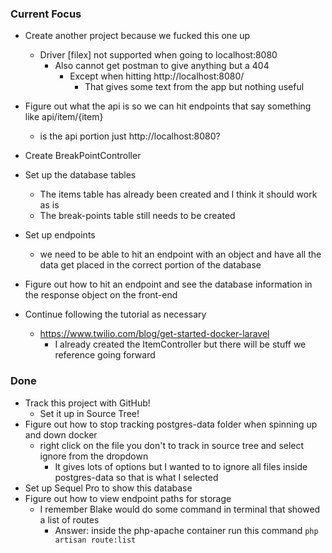 ### Current Focus
* Create another project because we fucked this one up
    * Driver [filex] not supported when going to localhost:8080 
        * Also cannot get postman to give anything but a 404
            * Except when hitting http://localhost:8080/
                * That gives some text from the app but nothing useful

* Figure out what the api is so we can hit endpoints that say something like api/item/{item}
    * is the api portion just http://localhost:8080?
* Create BreakPointController
* Set up the database tables
    * The items table has already been created and I think it should work as is
    * The break-points table still needs to be created
* Set up endpoints
    * we need to be able to hit an endpoint with an object and have all the data get placed in the correct portion of the database
* Figure out how to hit an endpoint and see the database information in the response object on the front-end

* Continue following the tutorial as necessary
    * https://www.twilio.com/blog/get-started-docker-laravel
        * I already created the ItemController but there will be stuff we reference going forward

### Done
* Track this project with GitHub!
    * Set it up in Source Tree!
* Figure out how to stop tracking postgres-data folder when spinning up and down docker
    * right click on the file you don't to track in source tree and select ignore from the dropdown
        * It gives lots of options but I wanted to to ignore all files inside postgres-data so that is what I selected
* Set up Sequel Pro to show this database
* Figure out how to view endpoint paths for storage
    * I remember Blake would do some command in terminal that showed a list of routes
        * Answer: inside the php-apache container run this command `php artisan route:list`